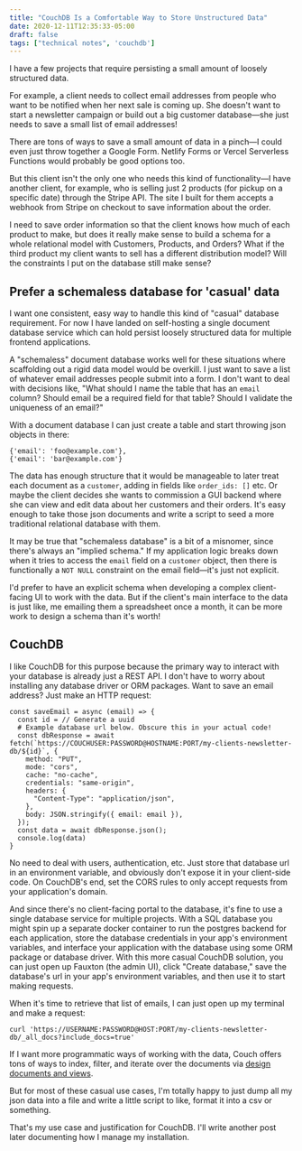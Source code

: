 ```yaml
---
title: "CouchDB Is a Comfortable Way to Store Unstructured Data"
date: 2020-12-11T12:35:33-05:00
draft: false
tags: ["technical notes", 'couchdb']
---
```


I have a few projects that require persisting a small amount of loosely structured data.

For example, a client needs to collect email addresses from people who want to be notified when her next sale is coming up.
She doesn't want to start a newsletter campaign or build out a big customer database—she just needs to save a small list of email addresses!

There are tons of ways to save a small amount of data in a pinch—I could even just throw together a Google Form.
Netlify Forms or Vercel Serverless Functions would probably be good options too.

But this client isn't the only one who needs this kind of functionality—I have another client, for example, who is selling just 2 products (for pickup on a specific date) through the Stripe API.
The site I built for them accepts a webhook from Stripe on checkout to save information about the order.

I need to save order information so that the client knows how much of each product to make, but does it really make sense to build a schema for a whole relational model with Customers, Products, and Orders?
What if the third product my client wants to sell has a different distribution model?
Will the constraints I put on the database still make sense?

## Prefer a schemaless database for 'casual' data

I want one consistent, easy way to handle this kind of "casual" database requirement.
For now I have landed on self-hosting a single document database service which can hold persist loosely structured data for multiple frontend applications.

A "schemaless" document database works well for these situations where scaffolding out a rigid data model would be overkill.
I just want to save a list of whatever email addresses people submit into a form.
I don't want to deal with decisions like, "What should I name the table that has an `email` column? Should email be a required field for that table? Should I validate the uniqueness of an email?"

With a document database I can just create a table and start throwing json objects in there:

```
{'email': 'foo@example.com'},
{'email': 'bar@example.com'}
```

The data has enough structure that it would be manageable to later treat each document as a `customer`, adding in fields like `order_ids: []` etc.
Or maybe the client decides she wants to commission a GUI backend where she can view and edit data about her customers and their orders.
It's easy enough to take those json documents and write a script to seed a more traditional relational database with them.

It may be true that "schemaless database" is a bit of a misnomer, since there's always an "implied schema."
If my application logic breaks down when it tries to access the `email` field on a `customer` object, then there is functionally a `NOT NULL` constraint on the email field—it's just not explicit.

I'd prefer to have an explicit schema when developing a complex client-facing UI to work with the data.
But if the client's main interface to the data is just like, me emailing them a spreadsheet once a month, it can be more work to design a schema than it's worth!

## CouchDB

I like CouchDB for this purpose because the primary way to interact with your database is already just a REST API.
I don't have to worry about installing any database driver or ORM packages.
Want to save an email address? Just make an HTTP request:

```
const saveEmail = async (email) => {
  const id = // Generate a uuid
  # Example database url below. Obscure this in your actual code!
  const dbResponse = await fetch(`https://COUCHUSER:PASSWORD@HOSTNAME:PORT/my-clients-newsletter-db/${id}`, {
    method: "PUT",
    mode: "cors",
    cache: "no-cache",
    credentials: "same-origin",
    headers: {
      "Content-Type": "application/json",
    },
    body: JSON.stringify({ email: email }),
  });
  const data = await dbResponse.json();
  console.log(data)
}
```

No need to deal with users, authentication, etc.
Just store that database url in an environment variable, and obviously don't expose it in your client-side code.
On CouchDB's end, set the CORS rules to only accept requests from your application's domain.

And since there's no client-facing portal to the database, it's fine to use a single database service for multiple projects.
With a SQL database you might spin up a separate docker container to run the postgres backend for each application, store the database credentials in your app's environment variables, and interface your application with the database using some ORM package or database driver.
With this more casual CouchDB solution, you can just open up Fauxton (the admin UI), click "Create database," save the database's url in your app's environment variables, and then use it to start making requests.

When it's time to retrieve that list of emails, I can just open up my terminal and make a request:

```
curl 'https://USERNAME:PASSWORD@HOST:PORT/my-clients-newsletter-db/_all_docs?include_docs=true'
```

If I want more programmatic ways of working with the data, Couch offers tons of ways to index, filter, and iterate over the documents via [design documents and views](https://docs.couchdb.org/en/stable/ddocs/index.html).

But for most of these casual use cases, I'm totally happy to just dump all my json data into a file and write a little script to like, format it into a csv or something.

That's my use case and justification for CouchDB. 
I'll write another post later documenting how I manage my installation.
